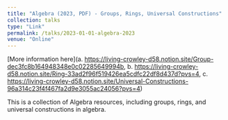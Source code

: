```yaml
---
title: "Algebra (2023, PDF) - Groups, Rings, Universal Constructions"
collection: talks
type: "Link"
permalink: /talks/2023-01-01-algebra-2023
venue: "Online"
---
```


[More information here](a. https://living-crowley-d58.notion.site/Group-dec3fc8b164948348e0c02285649994b, b. https://living-crowley-d58.notion.site/Ring-33ad2f96f519426ea5cdfc22df8d437d?pvs=4, c. https://living-crowley-d58.notion.site/Universal-Constructions-96a314c23f4f467fa2d9e3055ac24056?pvs=4)

This is a collection of Algebra resources, including groups, rings, and universal constructions in algebra.
